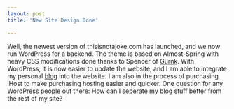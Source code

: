 ```yaml
---
layout: post
title: 'New Site Design Done'

---
```


Well, the newest version of thisisnotajoke.com has launched, and we now run WordPress for a backend. The theme is based on Almost-Spring with heavy CSS modifications done thanks to Spencer of <a href="http://gurnk.com" target="_blank" >Gurnk</a>. With WordPress, it is now easier to update the website, and I am able to integrate my personal <a href="http://thisisnotajoke.com/blog">blog</a> into the website. I am also in the process of purchasing iHost to make purchasing hosting easier and quicker. One question for any WordPress people out there: How can I seperate my blog stuff better from the rest of my site?
